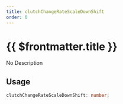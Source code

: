 ```yaml
---
title: clutchChangeRateScaleDownShift
order: 0
---
```


# {{ $frontmatter.title }}

No Description

## Usage

```ts
clutchChangeRateScaleDownShift: number;
```
